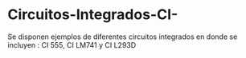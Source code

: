 # Circuitos-Integrados-CI-
Se disponen ejemplos de diferentes circuitos integrados en donde se incluyen : CI 555, CI LM741 y CI L293D
